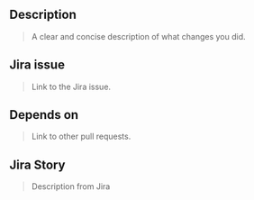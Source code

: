 ## Description
> A clear and concise description of what changes you did.

## Jira issue
> Link to the Jira issue.

## Depends on
> Link to other pull requests.

## Jira Story
> Description from Jira
